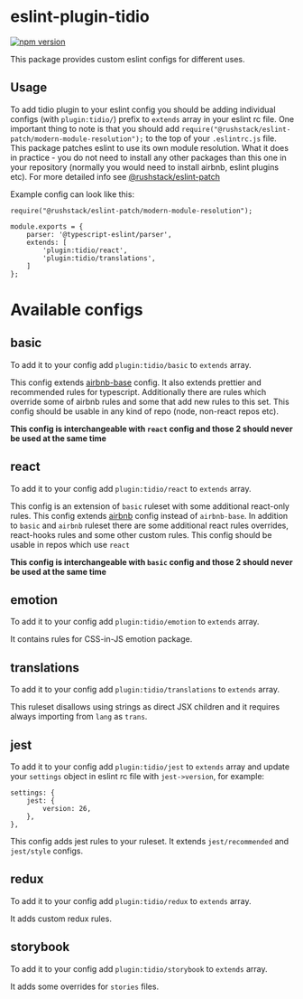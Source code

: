 # eslint-plugin-tidio

[![npm version](https://badge.fury.io/js/eslint-plugin-tidio.svg)](https://badge.fury.io/js/eslint-plugin-tidio)

This package provides custom eslint configs for different uses.

## Usage

To add tidio plugin to your eslint config you should be adding individual configs (with `plugin:tidio/`) prefix to `extends` array in your eslint rc file. One important thing to note is that you should add `require("@rushstack/eslint-patch/modern-module-resolution");` to the top of your `.eslintrc.js` file. This package patches eslint to use its own module resolution. What it does in practice - you do not need to install any other packages than this one in your repository (normally you would need to install airbnb, eslint plugins etc). For more detailed info see [@rushstack/eslint-patch](https://www.npmjs.com/package/@rushstack/eslint-patch)

Example config can look like this:

```
require("@rushstack/eslint-patch/modern-module-resolution");

module.exports = {
    parser: '@typescript-eslint/parser',
    extends: [
        'plugin:tidio/react',
        'plugin:tidio/translations',
    ]
};
```

# Available configs

## basic

To add it to your config add `plugin:tidio/basic` to `extends` array.

This config extends [airbnb-base](https://www.npmjs.com/package/eslint-config-airbnb-base) config. It also extends prettier and recommended rules for typescript. Additionally there are rules which override some of airbnb rules and some that add new rules to this set. This config should be usable in any kind of repo (node, non-react repos etc).

**This config is interchangeable with `react` config and those 2 should never be used at the same time**

## react

To add it to your config add `plugin:tidio/react` to `extends` array.

This config is an extension of `basic` ruleset with some additional react-only rules. This config extends [airbnb](https://www.npmjs.com/package/eslint-config-airbnb) config instead of `airbnb-base`. In addition to `basic` and `airbnb` ruleset there are some additional react rules overrides, react-hooks rules and some other custom rules. This config should be usable in repos which use `react`

**This config is interchangeable with `basic` config and those 2 should never be used at the same time**

## emotion

To add it to your config add `plugin:tidio/emotion` to `extends` array.

It contains rules for CSS-in-JS emotion package.

## translations

To add it to your config add `plugin:tidio/translations` to `extends` array.

This ruleset disallows using strings as direct JSX children and it requires always importing from `lang` as `trans`.

## jest

To add it to your config add `plugin:tidio/jest` to `extends` array and update your `settings` object in eslint rc file with `jest->version`, for example:

```
settings: {
    jest: {
        version: 26,
    },
},
```

This config adds jest rules to your ruleset. It extends `jest/recommended` and `jest/style` configs.

## redux

To add it to your config add `plugin:tidio/redux` to `extends` array.

It adds custom redux rules.

## storybook

To add it to your config add `plugin:tidio/storybook` to `extends` array.

It adds some overrides for `stories` files.
